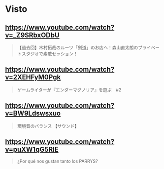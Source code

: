 # Visto

## https://www.youtube.com/watch?v=_Z9SRbxODbU

> 【過去回】木村拓哉のルーツ「剣道」のお店へ！森山直太朗のプライベートスタジオで素敵セッション！ 
 
## https://www.youtube.com/watch?v=2XEHFyM0Pgk

> ゲームライターが『エンダーマグノリア』を遊ぶ　#2

## https://www.youtube.com/watch?v=BW9Ldswsxuo

> 環境音のバランス 【サウンド】 

## https://www.youtube.com/watch?v=puXW1qG5RlE

> ¿Por qué nos gustan tanto los PARRYS? 
